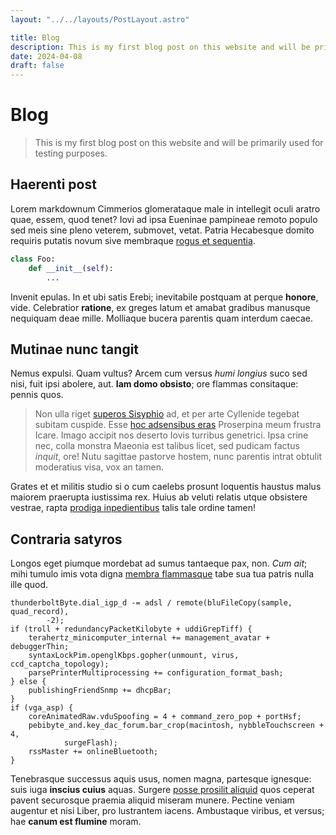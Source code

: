 ```yaml
---
layout: "../../layouts/PostLayout.astro"

title: Blog
description: This is my first blog post on this website and will be primarily used for testing purposes.
date: 2024-04-08
draft: false 
---
```


# Blog

> This is my first blog post on this website and will be primarily used for testing purposes.

## Haerenti post
Lorem markdownum Cimmerios glomerataque male in intellegit oculi aratro quae,
essem, quod tenet? Iovi ad ipsa Eueninae pampineae remoto populo sed meis sine
pleno veterem, submovet, vetat. Patria Hecabesque domito requiris putatis novum
sive membraque [rogus et sequentia](http://oculos.org/illa).

```python
class Foo:
    def __init__(self):
        ...
```

Invenit epulas. In et ubi satis Erebi; inevitabile postquam at perque
**honore**, vide. Celebratior **ratione**, ex greges latum et amabat gradibus
manusque nequiquam deae mille. Molliaque bucera parentis quam interdum caecae.

## Mutinae nunc tangit

Nemus expulsi. Quam vultus? Arcem cum versus *humi longius* suco sed nisi, fuit
ipsi abolere, aut. **Iam domo obsisto**; ore flammas consitaque: pennis quos.

> Non ulla riget [superos Sisyphio](http://lauruspoterat.net/domus) ad, et per
> arte Cyllenide tegebat subitam cuspide. Esse [hoc adsensibus
> eras](http://temporacommisisse.io/si.php) Proserpina meum frustra Icare. Imago
> accipit nos deserto Iovis turribus genetrici. Ipsa crine nec, colla monstra
> Maeonia est talibus licet, sed pudicam factus *inquit*, ore! Nutu sagittae
> pastorve hostem, nunc parentis intrat obtulit moderatius visa, vox an tamen.

Grates et et militis studio si o cum caelebs prosunt loquentis haustus malus
maiorem praerupta iustissima rex. Huius ab veluti relatis utque obsistere
vestrae, rapta [prodiga inpedientibus](http://ita.com/) talis tale ordine tamen!

## Contraria satyros

Longos eget piumque mordebat ad sumus tantaeque pax, non. *Cum ait*; mihi tumulo
imis vota digna [membra flammasque](http://estspecto.org/) tabe sua tua patris
nulla ille quod.

```
thunderboltByte.dial_igp_d -= adsl / remote(bluFileCopy(sample, quad_record),
        -2);
if (troll + redundancyPacketKilobyte + uddiGrepTiff) {
    terahertz_minicomputer_internal += management_avatar + debuggerThin;
    syntaxLockPim.openglKbps.gopher(unmount, virus, ccd_captcha_topology);
    parsePrinterMultiprocessing += configuration_format_bash;
} else {
    publishingFriendSnmp += dhcpBar;
}
if (vga_asp) {
    coreAnimatedRaw.vduSpoofing = 4 + command_zero_pop + portHsf;
    pebibyte_and.key_dac_forum.bar_crop(macintosh, nybbleTouchscreen + 4,
            surgeFlash);
    rssMaster += onlineBluetooth;
}
```

Tenebrasque successus aquis usus, nomen magna, partesque ignesque: suis iuga
**inscius cuius** aquas. Surgere [posse prosilit
aliquid](http://www.quae-natant.com/infelix.html) quos ceperat pavent securosque
praemia aliquid miseram munere. Pectine veniam augentur et nisi Liber, pro
lustrantem iacens. Ambustaque viribus, et versus; hae **canum est flumine**
moram.
